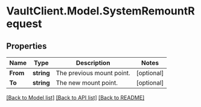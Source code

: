 # VaultClient.Model.SystemRemountRequest

## Properties

Name | Type | Description | Notes
------------ | ------------- | ------------- | -------------
**From** | **string** | The previous mount point. | [optional] 
**To** | **string** | The new mount point. | [optional] 

[[Back to Model list]](../README.md#documentation-for-models) [[Back to API list]](../README.md#documentation-for-api-endpoints) [[Back to README]](../README.md)

